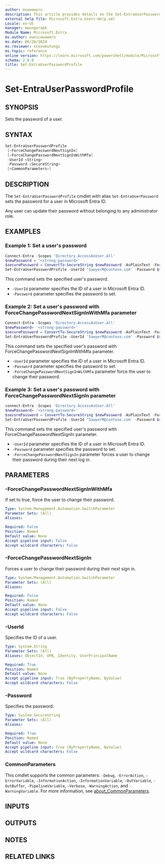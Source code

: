 ```yaml
---
author: msewaweru
description: This article provides details on the Set-EntraUserPasswordProfile command.
external help file: Microsoft.Entra.Users-Help.xml
Locale: en-US
manager: mwongerapk
Module Name: Microsoft.Entra
ms.author: eunicewaweru
ms.date: 06/26/2024
ms.reviewer: stevemutungi
ms.topic: reference
online version: https://learn.microsoft.com/powershell/module/Microsoft.Entra/Set-EntraUserPasswordProfile
schema: 2.0.0
title: Set-EntraUserPasswordProfile
---
```


# Set-EntraUserPasswordProfile

## SYNOPSIS

Sets the password of a user.

## SYNTAX

```powershell
Set-EntraUserPasswordProfile
 [-ForceChangePasswordNextSignIn]
 [-ForceChangePasswordNextSignInWithMfa]
 -UserId <String>
 -Password <SecureString>
 [<CommonParameters>]
```

## DESCRIPTION

The `Set-EntraUserPasswordProfile` cmdlet with alias `Set-EntraUserPassword` sets the password for a user in Microsoft Entra ID.

Any user can update their password without belonging to any administrator role.

## EXAMPLES

### Example 1: Set a user's password

```powershell
Connect-Entra -Scopes 'Directory.AccessAsUser.All'
$newPassword = '<strong-password>'
$securePassword = ConvertTo-SecureString $newPassword -AsPlainText -Force
Set-EntraUserPasswordProfile -UserId 'SawyerM@contoso.com' -Password $securePassword
```

This command sets the specified user's password.

- `-UserId` parameter specifies the ID of a user in Microsoft Entra ID.
- `-Password` parameter specifies the password to set.

### Example 2: Set a user's password with ForceChangePasswordNextSignInWithMfa parameter

```powershell
Connect-Entra -Scopes 'Directory.AccessAsUser.All'
$newPassword= '<strong-password>'
$securePassword = ConvertTo-SecureString $newPassword -AsPlainText -Force 
Set-EntraUserPasswordProfile -UserId 'SawyerM@contoso.com' -Password $securePassword -ForceChangePasswordNextSignInWithMfa
```

This command sets the specified user's password with ForceChangePasswordNextSignInWithMfa parameter.

- `-UserId` parameter specifies the ID of a user in Microsoft Entra ID.
- `-Password` parameter specifies the password to set.
- `-ForceChangePasswordNextSignInWithMfa` parameter force the user to change their password.

### Example 3: Set a user's password with ForceChangePasswordNextSignIn parameter

```powershell
connect-Entra -Scopes 'Directory.AccessAsUser.All'
$newPassword= '<strong-password>'
$securePassword = ConvertTo-SecureString $newPassword -AsPlainText -Force
Set-EntraUserPasswordProfile -UserId 'SawyerM@contoso.com' -Password $securePassword -ForceChangePasswordNextSignIn
```

This command sets the specified user's password with ForceChangePasswordNextSignIn parameter.

- `-UserId` parameter specifies the ID of a user in Microsoft Entra ID.
- `-Password` parameter specifies the password to set.
- `-ForceChangePasswordNextSignIn` parameter forces a user to change their password during their next log in.

## PARAMETERS

### -ForceChangePasswordNextSignInWithMfa

If set to true, force the user to change their password.

```yaml
Type: System.Management.Automation.SwitchParameter
Parameter Sets: (All)
Aliases:

Required: False
Position: Named
Default value: None
Accept pipeline input: False
Accept wildcard characters: False
```

### -ForceChangePasswordNextSignIn

Forces a user to change their password during their next sign in.

```yaml
Type: System.Management.Automation.SwitchParameter
Parameter Sets: (All)
Aliases:

Required: False
Position: Named
Default value: None
Accept pipeline input: False
Accept wildcard characters: False
```

### -UserId

Specifies the ID of a user.

```yaml
Type: System.String
Parameter Sets: (All)
Aliases: ObjectId, UPN, Identity, UserPrincipalName

Required: True
Position: Named
Default value: None
Accept pipeline input: True (ByPropertyName, ByValue)
Accept wildcard characters: False
```

### -Password

Specifies the password.

```yaml
Type: System.SecureString
Parameter Sets: (All)
Aliases:

Required: True
Position: Named
Default value: None
Accept pipeline input: True (ByPropertyName, ByValue)
Accept wildcard characters: False
```

### CommonParameters

This cmdlet supports the common parameters: `-Debug`, `-ErrorAction`, `-ErrorVariable`, `-InformationAction`, `-InformationVariable`, `-OutVariable`, `-OutBuffer`, `-PipelineVariable`, `-Verbose`, `-WarningAction`, and `-WarningVariable`. For more information, see [about_CommonParameters](https://go.microsoft.com/fwlink/?LinkID=113216).

## INPUTS

## OUTPUTS

## NOTES

## RELATED LINKS
